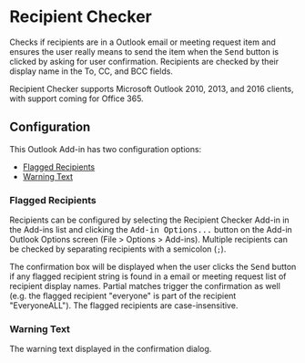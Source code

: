 # Recipient Checker
Checks if recipients are in a Outlook email or meeting request item and ensures the user really means to send the item when the <kbd>Send</kbd> button is clicked by asking for user confirmation. Recipients are checked by their display name in the To, CC, and BCC fields.

Recipient Checker supports Microsoft Outlook 2010, 2013, and 2016 clients, with support coming for Office 365.

## Configuration
This Outlook Add-in has two configuration options:

* [Flagged Recipients](#flagged-recipients)
* [Warning Text](#warning-text)

### Flagged Recipients
Recipients can be configured by selecting the Recipient Checker Add-in in the Add-ins list and clicking the <kbd>Add-in Options...</kbd> button on the Add-in Outlook Options screen (File > Options > Add-ins). Multiple recipients can be checked by separating recipients with a semicolon (`;`).

The confirmation box will be displayed when the user clicks the <kbd>Send</kbd> button if any flagged recipient string is found in a email or meeting request list of recipient display names. Partial matches trigger the confirmation as well (e.g. the flagged recipient "everyone" is part of the recipient "EveryoneALL"). The flagged recipients are case-insensitive.

### Warning Text
The warning text displayed in the confirmation dialog.
